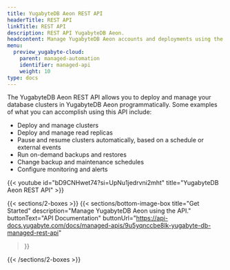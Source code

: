 ```yaml
---
title: YugabyteDB Aeon REST API
headerTitle: REST API
linkTitle: REST API
description: REST API YugabyteDB Aeon.
headcontent: Manage YugabyteDB Aeon accounts and deployments using the REST API
menu:
  preview_yugabyte-cloud:
    parent: managed-automation
    identifier: managed-api
    weight: 10
type: docs
---
```


The YugabyteDB Aeon REST API allows you to deploy and manage your database clusters in YugabyteDB Aeon programmatically. Some examples of what you can accomplish using this API include:

- Deploy and manage clusters
- Deploy and manage read replicas
- Pause and resume clusters automatically, based on a schedule or external events
- Run on-demand backups and restores
- Change backup and maintenance schedules
- Configure monitoring and alerts

{{< youtube id="bD9CNHwet74?si=UpNu1jedrvni2mht" title="YugabyteDB Aeon REST API" >}}

{{< sections/2-boxes >}}
  {{< sections/bottom-image-box
    title="Get Started"
    description="Manage YugabyteDB Aeon using the API."
    buttonText="API Documentation"
    buttonUrl="https://api-docs.yugabyte.com/docs/managed-apis/9u5yqnccbe8lk-yugabyte-db-managed-rest-api"
  >}}

{{< /sections/2-boxes >}}
